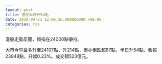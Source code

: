```yaml
---
layout: post
title: 港股半日升54點　
date: 2020-04-23 12:09:26.000000000 +08:00
categories: rss
---
```


港股走勢反覆，恒指在24000點爭持。

大市今早最多升至24107點，升214點，但亦倒跌超87點，半日升54點，收報23948點，升幅0.23%。成交額523億元。
